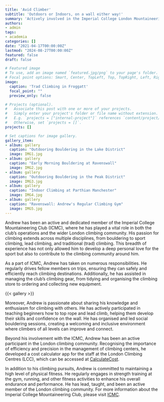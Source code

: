```yaml
---
title: 'Avid Climber'
subtitle: 'Outdoors or Indoors, on a wall either way!'
summary: 'Actively involved in the Imperial College London Mountaineering Society. Regularly assisting the Postgraduate executive committee and organising trips with other climbers over a several styles and in various locations.'
authors:
- admin
tags:
- academia
categories: []
date: "2021-04-17T00:00:00Z"
lastmod: "2024-08-27T00:00:00Z"
featured: false
draft: false

# Featured image
# To use, add an image named `featured.jpg/png` to your page's folder.
# Focal point options: Smart, Center, TopLeft, Top, TopRight, Left, Right, BottomLeft, Bottom, BottomRight
image:
  caption: 'Trad Climbing in Froggatt'
  focal_point: ""
  preview_only: false

# Projects (optional).
#   Associate this post with one or more of your projects.
#   Simply enter your project's folder or file name without extension.
#   E.g. `projects = ["internal-project"]` references `content/project/deep-learning/index.md`.
#   Otherwise, set `projects = []`.
projects: []

# Set captions for image gallery.
gallery_item:
- album: gallery
  caption: "Outdooring Bouldering in the Lake District"
  image: IMG1.jpg
- album: gallery
  caption: "Early Morning Bouldering at Ravenswall"
  image: IMG2.jpg
- album: gallery
  caption: "Outdooring Bouldering in the Peak District"
  image: IMG3.jpg
- album: gallery
  caption: "Indoor Climbing at Parthian Manchester"
  image: IMG4.jpg
- album: gallery
  caption: "Ravenswall: Andrew's Regular Climbing Gym"
  image: IMG5.jpg
---
```


Andrew has been an active and dedicated member of the Imperial College Mountaineering Club (ICMC), where he has played a vital role in both the club’s operations and the wider London climbing community. His passion for climbing extends across multiple disciplines, from bouldering to sport climbing, lead climbing, and traditional (trad) climbing. This breadth of experience has not only allowed him to develop a deep personal love for the sport but also to contribute to the climbing community around him.

As a part of ICMC, Andrew has taken on numerous responsibilities. He regularly drives fellow members on trips, ensuring they can safely and efficiently reach climbing destinations. Additionally, he has assisted in managing the club’s climbing gear, from tidying and organising the climbing store to ordering and collecting new equipment.

{{< gallery >}}

Moreover, Andrew is passionate about sharing his knowledge and enthusiasm for climbing with others. He has actively participated in teaching beginners how to top rope and lead climb, helping them develop their skills and confidence on the wall. He has organised and led social bouldering sessions, creating a welcoming and inclusive environment where climbers of all levels can improve and connect.

Beyond his involvement with the ICMC, Andrew has been an active participant in the London climbing community. Recognising the importance of efficiency and precision in the management of climbing centers, he developed a cost calculator app for the staff at the London Climbing Centres (LCC), which can be accessed at [CalculateCost](https://calculatecost.streamlit.app/).

In addition to his climbing pursuits, Andrew is committed to maintaining a high level of physical fitness. He regularly engages in strength training at the gym, running, and other fitness activities to enhance his overall endurance and performance. He has lead, taught, and been an active member of the London climbing community. For more information about the Imperial College Mountaineering Club, please visit [ICMC](https://icmountaineering.co.uk/).
